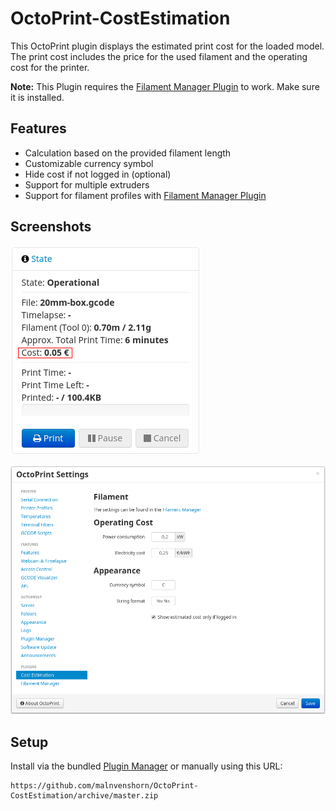 # OctoPrint-CostEstimation

This OctoPrint plugin displays the estimated print cost for the loaded model. The print cost includes the price for the used filament and the operating cost for the printer.

**Note:** This Plugin requires the [Filament Manager Plugin](https://github.com/malnvenshorn/OctoPrint-FilamentManager) to work. Make sure it is installed.

## Features
- Calculation based on the provided filament length
- Customizable currency symbol
- Hide cost if not logged in (optional)
- Support for multiple extruders
- Support for filament profiles with [Filament Manager Plugin](https://github.com/malnvenshorn/OctoPrint-FilamentManager)

## Screenshots

![CostEstimation](screenshots/costestimation.png?raw=true)

![CostEstimation Settings](screenshots/costestimation_settings.png?raw=true)

## Setup

Install via the bundled [Plugin Manager](https://github.com/foosel/OctoPrint/wiki/Plugin:-Plugin-Manager)
or manually using this URL:

    https://github.com/malnvenshorn/OctoPrint-CostEstimation/archive/master.zip
